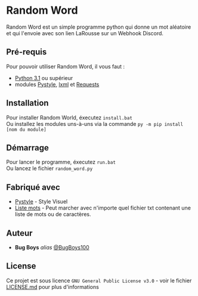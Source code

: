 # Random Word
Random Word est un simple programme python qui donne un mot aléatoire et qui l'envoie avec son lien LaRousse sur un Webhook Discord.

## Pré-requis

Pour pouvoir utiliser Random Word, il vous faut : 
- [Python 3.1](https://www.python.org/downloads/) ou supérieur
- modules [Pystyle](https://pypi.org/project/pystyle/), [lxml](https://pypi.org/project/lxml/) et [Requests](https://pypi.org/project/requests/)

## Installation

Pour installer Random World, éxecutez `install.bat`
<br>Ou installez les modules uns-à-uns via la commande `py -m pip install [nom du module]`

## Démarrage

Pour lancer le programme, éxecutez `run.bat`
<br>Ou lancez le fichier `random_word.py`
## Fabriqué avec

* [Pystyle](https://github.com/billythegoat356/pystyle) - Style Visuel
* [Liste mots](https://www.freelang.com/dictionnaire/dic-francais.php) - Peut marcher avec n'importe quel fichier txt contenant une liste de mots ou de caractères.

## Auteur
* **Bug Boys** _alias_ [@BugBoys100](https://github.com/BugBoys100)

## License

Ce projet est sous licence ``GNU General Public License v3.0`` - voir le fichier [LICENSE.md](LICENSE.md) pour plus d'informations

